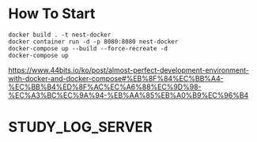 # How To Start

```
docker build . -t nest-docker
docker container run -d -p 8080:8080 nest-docker
docker-compose up --build --force-recreate -d
docker-compose up
```

https://www.44bits.io/ko/post/almost-perfect-development-environment-with-docker-and-docker-compose#%EB%8F%84%EC%BB%A4-%EC%BB%B4%ED%8F%AC%EC%A6%88%EC%9D%98-%EC%A3%BC%EC%9A%94-%EB%AA%85%EB%A0%B9%EC%96%B4

# STUDY_LOG_SERVER
